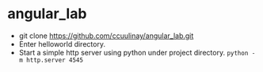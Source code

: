 # angular_lab
- git clone https://github.com/ccuulinay/angular_lab.git
- Enter helloworld directory.
- Start a simple http server using python under project directory. `python -m http.server 4545` 
